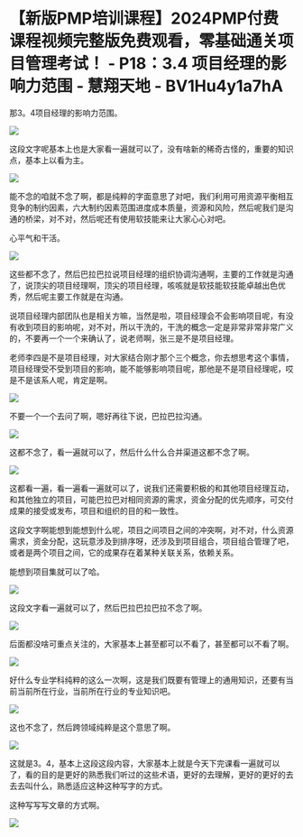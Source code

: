 # 【新版PMP培训课程】2024PMP付费课程视频完整版免费观看，零基础通关项目管理考试！ - P18：3.4 项目经理的影响力范围 - 慧翔天地 - BV1Hu4y1a7hA

那3。4项目经理的影响力范围。

![](img/cc9c0db9c685bbc8264249435c4c5b1e_1.png)

这段文字呢基本上也是大家看一遍就可以了，没有啥新的稀奇古怪的，重要的知识点，基本上以看为主。

![](img/cc9c0db9c685bbc8264249435c4c5b1e_3.png)

能不念的咱就不念了啊，都是纯粹的字面意思了对吧，我们利用可用资源平衡相互竞争的制约因素，六大制约因素范围进度成本质量，资源和风险，然后呢我们是沟通的桥梁，对不对，然后呢还有使用软技能来让大家心心对吧。

心平气和干活。

![](img/cc9c0db9c685bbc8264249435c4c5b1e_5.png)

这些都不念了，然后巴拉巴拉说项目经理的组织协调沟通啊，主要的工作就是沟通了，说顶尖的项目经理啊，顶尖的项目经理，咳咳就是软技能软技能卓越出色优秀，然后呢主要工作就是在沟通。

说项目经理内部团队也是相关方嘛，当然是啦，项目经理会不会影响项目呢，有没有收到项目的影响呢，对不对，所以干洗的，干洗的概念一定是非常非常非常广义的，不要再一个一个来确认了，说老师啊，张三是不是项目经理。

老师李四是不是项目经理，对大家结合刚才那个三个概念，你去想思考这个事情，项目经理受不受到项目的影响，能不能够影响项目呢，那他是不是项目经理呢，哎是不是该系人呢，肯定是啊。



![](img/cc9c0db9c685bbc8264249435c4c5b1e_7.png)

不要一个一个去问了啊，嗯好再往下说，巴拉巴拉沟通。

![](img/cc9c0db9c685bbc8264249435c4c5b1e_9.png)

这都不念了，看一遍就可以了，然后什么什么合并渠道这都不念了啊。

![](img/cc9c0db9c685bbc8264249435c4c5b1e_11.png)

这都看一遍，看一遍看一遍就可以了，说我们还需要积极的和其他项目经理互动，和其他独立的项目，可能巴拉巴对相同资源的需求，资金分配的优先顺序，可交付成果的接受或发布，项目和组织的目的和一致性。

这段文字啊能想到能想到什么呢，项目之间项目之间的冲突啊，对不对，什么资源需求，资金分配，这玩意涉及到排序呀，还涉及到项目组合，项目组合管理了吧，或者是两个项目之间，它的成果存在着某种关联关系，依赖关系。

能想到项目集就可以了哈。

![](img/cc9c0db9c685bbc8264249435c4c5b1e_13.png)

这段文字看一遍就可以了，然后巴拉巴拉巴拉不念了啊。

![](img/cc9c0db9c685bbc8264249435c4c5b1e_15.png)

后面都没啥可重点关注的，大家基本上甚至都可以不看了，甚至都可以不看了啊。

![](img/cc9c0db9c685bbc8264249435c4c5b1e_17.png)

好什么专业学科纯粹的这么一次啊，这是我们既要有管理上的通用知识，还要有当前当前所在行业，当前所在行业的专业知识吧。



![](img/cc9c0db9c685bbc8264249435c4c5b1e_19.png)

这也不念了，然后跨领域纯粹是这个意思了啊。

![](img/cc9c0db9c685bbc8264249435c4c5b1e_21.png)

这就是3。4，基本上这段这段内容，大家基本上就是今天下完课看一遍就可以了，看的目的是更好的熟悉我们听过的这些术语，更好的去理解，更好的更好的去去去叫什么，熟悉适应这种这种写字的方式。

这种写写写文章的方式啊。

![](img/cc9c0db9c685bbc8264249435c4c5b1e_23.png)